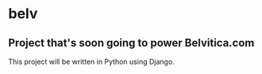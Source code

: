 # belv
Project that's soon going to power Belvitica.com
---------------
This project will be written in Python using Django. 